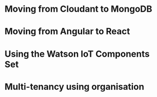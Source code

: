 # Moving from Cloudant to MongoDB


# Moving from Angular to React

# Using the Watson IoT Components Set 

# Multi-tenancy using organisation

